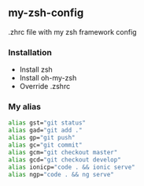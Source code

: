 ## my-zsh-config

.zhrc file with my zsh framework config


### Installation

* Install zsh
* Install oh-my-zsh
* Override .zshrc


### My alias

```sh
alias gst="git status" 
alias gad="git add ."
alias gp="git push"
alias gc="git commit"
alias gcm="git checkout master"
alias gcd="git checkout develop"
alias ionicp="code . && ionic serve"
alias ngp="code . && ng serve"
```



